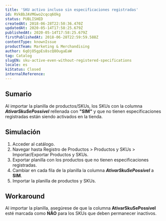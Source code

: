 ```yaml
---
title: 'SKU activo incluso sin especificaciones registradas'
id: RVkBbJAVMGwo2cqcq6Okg
status: PUBLISHED
createdAt: 2018-06-28T22:50:36.470Z
updatedAt: 2020-05-14T17:58:25.679Z
publishedAt: 2020-05-14T17:58:25.679Z
firstPublishedAt: 2018-06-28T22:59:59.588Z
contentType: knownIssue
productTeam: Marketing & Merchandising
author: 6qOjO5gpEs8scQ8OugaEaW
tag: Catalog
slugEN: sku-active-even-without-registered-specifications
locale: es
kiStatus: Closed
internalReference: 
---
```


## Sumario

Al importar la planilla de productos/SKUs, los SKUs con la columna ___AtivarSkuSePossível___ rellenada con __"SIM"__ y que no tienen especificaciones registradas están siendo activados en la tienda.


## Simulación

1. Acceder al catálogo.
2. Navegar hasta Registro de Productos > Productos y SKUs > Importar/Exportar Productos y SKUs.
3. Exportar planilla con los productos que no tienen especificaciones registradas.
4. Cambiar en cada fila de la planilla la columna ___AtivarSkuSePossível___ a __SIM__.
5. Importar la planilla de productos y SKUs.

## Workaround

Al importar la planilla, asegúrese de que la columna __AtivarSkuSePossível__ esté marcada como __NÃO__ para los SKUs que deben permanecer inactivos.


